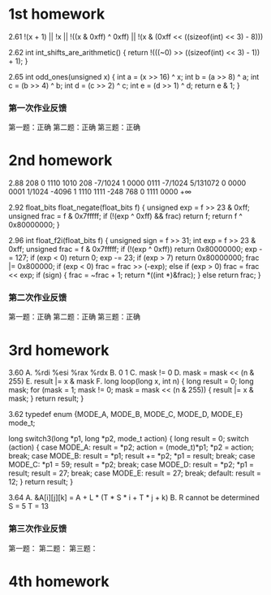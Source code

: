 # 1st homework

2.61
!(x + 1) || !x || !((x & 0xff) ^ 0xff) || !(x & (0xff << ((sizeof(int) << 3) - 8)))

2.62
int int_shifts_are_arithmetic()
{
	return !(((~0) >> ((sizeof(int) << 3) - 1)) + 1);
}

2.65
int odd_ones(unsigned x)
{
	int a = (x >> 16) ^ x;
	int b = (a >> 8) ^ a;
	int c = (b >> 4) ^ b;
	int d = (c >> 2) ^ c;
	int e = (d >> 1) ^ d;
	return e & 1;
}

### 第一次作业反馈

第一题：正确
第二题：正确
第三题：正确



# 2nd homework

2.88
208         0 1110 1010    208
-7/1024     1 0000 0111    -7/1024
5/131072    0 0000 0001    1/1024
-4096       1 1110 1111    -248
768         0 1111 0000    +∞

2.92
float_bits float_negate(float_bits f)
{
	unsigned exp = f >> 23 & 0xff;
	unsigned frac = f & 0x7fffff;
	if (!(exp ^ 0xff) && frac)
		return f;
	return f ^ 0x80000000;
}

2.96
int float_f2i(float_bits f)
{
	unsigned sign = f >> 31;
	int exp = f >> 23 & 0xff;
	unsigned frac = f & 0x7fffff;
	if (!(exp ^ 0xff))
		return 0x80000000;
	exp -= 127;
	if (exp < 0)
		return 0;
	exp -= 23;
	if (exp > 7)
		return 0x80000000;
	frac |= 0x800000;
	if (exp < 0)
		frac = frac >> (-exp);
	else if (exp > 0)
		frac = frac << exp;
	if (sign)
	{
		frac = ~frac + 1;
		return *((int *)&frac);
	}
	else
		return frac;
}

### 第二次作业反馈

第一题：正确
第二题：正确
第三题：正确



# 3rd homework

3.60
A. %rdi %esi %rax %rdx
B. 0 1
C. mask != 0
D. mask = mask << (n & 255)
E. result |= x & mask
F. long loop(long x, int n)
{
	long result = 0;
	long mask;
	for (mask = 1; mask != 0; mask = mask << (n & 255)) {
		result |= x & mask;
	}
	return result;
}

3.62
typedef enum {MODE_A, MODE_B, MODE_C, MODE_D, MODE_E} mode_t;

long switch3(long *p1, long *p2, mode_t action)
{
	long result = 0;
	switch (action) {
	case MODE_A:
		result = *p2;
		action = (mode_t)*p1;
		*p2 = action;
		break;
	case MODE_B:
		result = *p1;
		result += *p2;
		*p1 = result;
		break;
	case MODE_C:
		*p1 = 59;
		result = *p2;
		break;
	case MODE_D:
		result = *p2;
		*p1 = result;
		result = 27;
		break;
	case MODE_E:
		result = 27;
		break;
	default:
		result = 12;
	}
	return result;
}

3.64
A. &A[i][j][k] = A + L * (T * S * i + T * j + k)
B. R cannot be determined
S = 5
T = 13

### 第三次作业反馈

第一题：
第二题：
第三题：



# 4th homework
